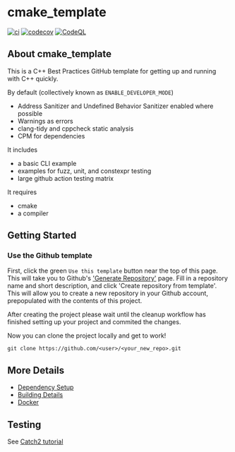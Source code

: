# cmake_template

[![ci](https://github.com/UwUClub/Template-V3/actions/workflows/ci.yml/badge.svg)](https://github.com/UwUClub/Template-V3/actions/workflows/ci.yml)
[![codecov](https://codecov.io/gh/UwUClub/Template-V3/branch/main/graph/badge.svg)](https://codecov.io/gh/UwUClub/Template-V3)
[![CodeQL](https://github.com/UwUClub/Template-V3/actions/workflows/codeql-analysis.yml/badge.svg)](https://github.com/UwUClub/Template-V3/actions/workflows/codeql-analysis.yml)

## About cmake_template

This is a C++ Best Practices GitHub template for getting up and running with C++ quickly.

By default (collectively known as `ENABLE_DEVELOPER_MODE`)

 * Address Sanitizer and Undefined Behavior Sanitizer enabled where possible
 * Warnings as errors
 * clang-tidy and cppcheck static analysis
 * CPM for dependencies

It includes

 * a basic CLI example
 * examples for fuzz, unit, and constexpr testing
 * large github action testing matrix

It requires

 * cmake
 * a compiler


## Getting Started

### Use the Github template
First, click the green `Use this template` button near the top of this page.
This will take you to Github's ['Generate Repository'](https://github.com/cpp-best-practices/cmake_template/generate) page.
Fill in a repository name and short description, and click 'Create repository from template'.
This will allow you to create a new repository in your Github account,
prepopulated with the contents of this project.

After creating the project please wait until the cleanup workflow has finished 
setting up your project and commited the changes.

Now you can clone the project locally and get to work!

    git clone https://github.com/<user>/<your_new_repo>.git

## More Details

 * [Dependency Setup](README_dependencies.md)
 * [Building Details](README_building.md)
 * [Docker](README_docker.md)

## Testing

See [Catch2 tutorial](https://github.com/catchorg/Catch2/blob/master/docs/tutorial.md)
